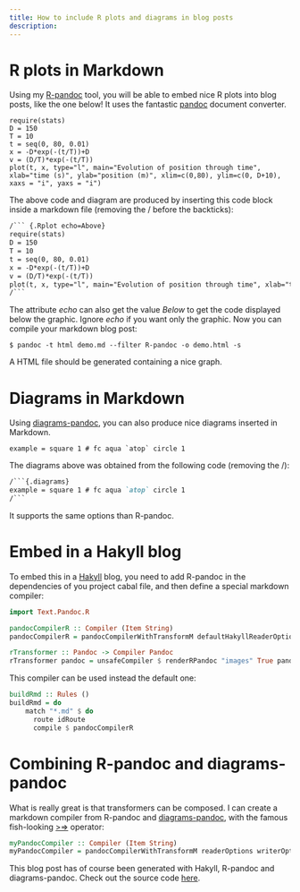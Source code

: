 ```yaml
---
title: How to include R plots and diagrams in blog posts 
description: 
---
```




R plots in Markdown
===================

Using my [R-pandoc](https://hackage.haskell.org/package/R-pandoc) tool, you will be able to embed nice R plots into blog posts, like the one below! 
It uses the fantastic [pandoc](http://pandoc.org/) document converter.


``` {.Rplot echo=Above}
require(stats)
D = 150
T = 10
t = seq(0, 80, 0.01)
x = -D*exp(-(t/T))+D
v = (D/T)*exp(-(t/T))
plot(t, x, type="l", main="Evolution of position through time", xlab="time (s)", ylab="position (m)", xlim=c(0,80), ylim=c(0, D+10),  xaxs = "i", yaxs = "i")
```


The above code and diagram are produced by inserting this code block inside a markdown file (removing the / before the backticks):

``` markdown
/``` {.Rplot echo=Above}
require(stats)
D = 150
T = 10
t = seq(0, 80, 0.01)
x = -D*exp(-(t/T))+D
v = (D/T)*exp(-(t/T))
plot(t, x, type="l", main="Evolution of position through time", xlab="time (s)", ylab="position (m)", xlim=c(0,80), ylim=c(0, D+10),  xaxs = "i", yaxs = "i")
/```
```

The attribute *echo* can also get the value *Below* to get the code displayed below the graphic. Ignore *echo* if you want only the graphic.
Now you can compile your markdown blog post:

    $ pandoc -t html demo.md --filter R-pandoc -o demo.html -s

A HTML file should be generated containing a nice graph.


Diagrams in Markdown
====================

Using [diagrams-pandoc](https://hackage.haskell.org/package/diagrams-pandoc), you can also produce nice diagrams inserted in Markdown.

```{.diagrams}
example = square 1 # fc aqua `atop` circle 1
```

The diagrams above was obtained from the following code (removing the /):

```markdown
/```{.diagrams}
example = square 1 # fc aqua `atop` circle 1
/```
```

It supports the same options than R-pandoc.


Embed in a Hakyll blog
====================

To embed this in a [Hakyll](http://jaspervdj.be/hakyll/) blog, you need to add R-pandoc in the dependencies of you project cabal file, and then define a special markdown compiler:

```haskell
import Text.Pandoc.R

pandocCompilerR :: Compiler (Item String)
pandocCompilerR = pandocCompilerWithTransformM defaultHakyllReaderOptions defaultHakyllWriterOptions rTransformer

rTransformer :: Pandoc -> Compiler Pandoc
rTransformer pandoc = unsafeCompiler $ renderRPandoc "images" True pandoc
```

This compiler can be used instead the default one:

```haskell
buildRmd :: Rules ()
buildRmd = do
    match "*.md" $ do
      route idRoute
      compile $ pandocCompilerR
```

Combining R-pandoc and diagrams-pandoc
======================================


What is really great is that transformers can be composed.
I can create a markdown compiler from R-pandoc and [diagrams-pandoc](https://github.com/diagrams/diagrams-pandoc), with the famous fish-looking [>=>](https://hackage.haskell.org/package/base-4.8.1.0/docs/Control-Monad.html#v:-62--61--62-) operator:

```haskell
myPandocCompiler :: Compiler (Item String)
myPandocCompiler = pandocCompilerWithTransformM readerOptions writerOptions $ diagramsTransformer >=> rTransformer
```

This blog post has of course been generated with Hakyll, R-pandoc and diagrams-pandoc. Check out the source code [here](https://github.com/cdupont/CorentinDupont-WebPage/blob/master/haskell/WebPage/Generate/Rules.hs).
